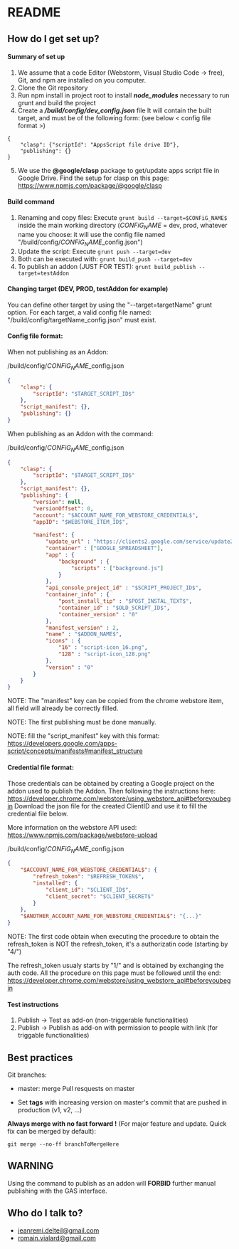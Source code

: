 # README

## How do I get set up?

#### Summary of set up

1. We assume that a code Editor (Webstorm, Visual Studio Code -> free), Git, and npm are installed on you computer.
2. Clone the Git repository
3. Run npm install in project root to install **_node_modules_** necessary to run grunt and build the project
4. Create a _**/build/config/dev_config.json**_ file
It will contain the built target, and must be of the following form: (see below < config file format >)
```
{
	"clasp": {"scriptId": "AppsScript file drive ID"},
	"publishing": {}
}
```
5. We use the **@google/clasp** package to get/update apps script file in Google Drive.
Find the setup for clasp on this page: https://www.npmjs.com/package/@google/clasp


#### Build command

1. Renaming and copy files: Execute ``grunt build --target=$CONFiG_NAME$`` inside the main working directory ($CONFiG_NAME$ = dev, prod, whatever name you choose: it will use the config file named "/build/config/$CONFiG_NAME$_config.json")
2. Update the script: Execute ``grunt push --target=dev``
3. Both can be executed with: ``grunt build_push --target=dev``
4. To publish an addon (JUST FOR TEST): ``grunt build_publish --target=testAddon``

#### Changing target (DEV, PROD, testAddon for example)

You can define other target by using the "--target=targetName" grunt option.
For each target, a valid config file named: "/build/config/targetName_config.json" must exist.

#### Config file format:

When not publishing as an Addon:

/build/config/$CONFiG_NAME$_config.json
```json
{
	"clasp": {
		"scriptId": "$TARGET_SCRIPT_ID$"
	},
	"script_manifest": {},
	"publishing": {}
}
```

When publishing as an Addon with the command:

/build/config/$CONFiG_NAME$_config.json
```json
{
	"clasp": {
		"scriptId": "$TARGET_SCRIPT_ID$"
	},
	"script_manifest": {},
	"publishing": {
		"version": null,
		"versionOffset": 0,
		"account": "$ACCOUNT_NAME_FOR_WEBSTORE_CREDENTIAL$",
		"appID": "$WEBSTORE_ITEM_ID$",
		
		"manifest": {
			"update_url" : "https://clients2.google.com/service/update2/crx",
			"container" : ["GOOGLE_SPREADSHEET"],
			"app" : {
				"background" : {
					"scripts" : ["background.js"]
				}
			},
			"api_console_project_id" : "$SCRIPT_PROJECT_ID$",
			"container_info" : {
				"post_install_tip" : "$POST_INSTAL_TEXT$",
				"container_id" : "$OLD_SCRIPT_ID$",
				"container_version" : "0"
			},
			"manifest_version" : 2,
			"name" : "$ADDON_NAME$",
			"icons" : {
				"16" : "script-icon_16.png",
				"128" : "script-icon_128.png"
			},
			"version" : "0"
		}
	}
}
```
NOTE: The "manifest" key can be copied from the chrome webstore item, all field will already be correctly filled.

NOTE: The first publishing must be done manually.

NOTE: fill the "script_manifest" key with this format: https://developers.google.com/apps-script/concepts/manifests#manifest_structure

#### Credential file format:

Those credentials can be obtained by creating a Google project on the addon used to publish the Addon.
Then following the instructions here: https://developer.chrome.com/webstore/using_webstore_api#beforeyoubegin
Download the json file for the created ClientID and use it to fill the credential file below.

More information on the webstore API used: https://www.npmjs.com/package/webstore-upload

/build/config/$CONFiG_NAME$_config.json
```json
{
	"$ACCOUNT_NAME_FOR_WEBSTORE_CREDENTIAL$": {
		"refresh_token": "$REFRESH_TOKEN$",
		"installed": {
			"client_id": "$CLIENT_ID$",
			"client_secret": "$CLIENT_SECRET$"
		}
	},
	"$ANOTHER_ACCOUNT_NAME_FOR_WEBSTORE_CREDENTIAL$": "{...}"
}
```
NOTE: The first code obtain when executing the procedure to obtain the refresh_token is NOT the refresh_token, it's a authorizatin code (starting by "4/")

The refresh_token usualy starts by "1/" and is obtained by exchanging the auth code. All the procedure on this page must be followed until the end: https://developer.chrome.com/webstore/using_webstore_api#beforeyoubegin

#### Test instructions

1. Publish -> Test as add-on (non-triggerable functionalities)
2. Publish -> Publish as add-on with permission to people with link (for triggable functionalities)

## Best practices ###

Git branches:

* master: merge Pull resquests on master

* Set **tags** with increasing version on master's commit that are pushed in production (v1, v2, ...)

**Always merge with no fast forward !** (For major feature and update. Quick fix can be merged by default):
```
git merge --no-ff branchToMergeHere
```

## WARNING ###

Using the command to publish as an addon will **FORBID** further manual publishing with the GAS interface.

## Who do I talk to? ###

* jeanremi.delteil@gmail.com
* romain.vialard@gmail.com